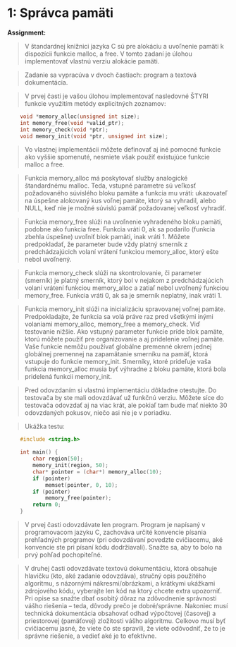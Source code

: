 # 1: Správca pamäti

**Assignment:**
>V štandardnej knižnici jazyka C sú pre alokáciu a uvoľnenie pamäti k dispozícii funkcie malloc, a free. V tomto zadaní je úlohou implementovať vlastnú verziu alokácie pamäti.

>Zadanie sa vypracúva v dvoch častiach: program a textová dokumentácia.

>V prvej časti je vašou úlohou implementovať nasledovné ŠTYRI funkcie využitím metódy explicitných zoznamov:
```c
    void *memory_alloc(unsigned int size);
    int memory_free(void *valid_ptr);
    int memory_check(void *ptr);
    void memory_init(void *ptr, unsigned int size);
```

>Vo vlastnej implementácii môžete definovať aj iné pomocné funkcie ako vyššie spomenuté, nesmiete však použiť existujúce funkcie malloc a free.

>Funkcia memory_alloc má poskytovať služby analogické štandardnému malloc. Teda, vstupné parametre sú veľkosť požadovaného súvislého bloku pamäte a funkcia mu vráti: ukazovateľ na úspešne alokovaný kus voľnej pamäte, ktorý sa vyhradil, alebo NULL, keď nie je možné súvislú pamäť požadovanej veľkosť vyhradiť.

>Funkcia memory_free slúži na uvoľnenie vyhradeného bloku pamäti, podobne ako funkcia free. Funkcia vráti 0, ak sa podarilo (funkcia zbehla úspešne) uvoľniť blok pamäti, inak vráti 1. Môžete predpokladať, že parameter bude vždy platný smerník z predchádzajúcich volaní vrátení funkciou memory_alloc, ktorý ešte nebol uvoľnený.

>Funkcia memory_check slúži na skontrolovanie, či parameter (smerník) je platný smerník, ktorý bol v nejakom z predchádzajúcich volaní vrátení funkciou memory_alloc a zatiaľ nebol uvoľnený funkciou memory_free. Funkcia vráti 0, ak sa je smerník neplatný, inak vráti 1.

>Funkcia memory_init slúži na inicializáciu spravovanej voľnej pamäte. Predpokladajte, že funkcia sa volá práve raz pred všetkými inými volaniami memory_alloc, memory_free a memory_check. Viď testovanie nižšie. Ako vstupný parameter funkcie príde blok pamäte, ktorú môžete použiť pre organizovanie a aj pridelenie voľnej pamäte. Vaše funkcie nemôžu používať globálne premenné okrem jednej globálnej premennej na zapamätanie smerníku na pamäť, ktorá vstupuje do funkcie memory_init. Smerníky, ktoré prideľuje vaša funkcia memory_alloc musia byť výhradne z bloku pamäte, ktorá bola pridelená funkcii memory_init.

>Pred odovzdaním si vlastnú implementáciu dôkladne otestujte. Do testovača by ste mali odovzdávať už funkčnú verziu. Môžete síce do testovača odovzdať aj na viac krát, ale pokiaľ tam bude mať niekto 30 odovzdaných pokusov, niečo asi nie je v poriadku.

>Ukážka testu:
```c
    #include <string.h>

    int main() {
        char region[50];
        memory_init(region, 50);
        char* pointer = (char*) memory_alloc(10);
        if (pointer)
            memset(pointer, 0, 10);
        if (pointer)
            memory_free(pointer);
        return 0;
    }
```

>V prvej časti odovzdávate len program. Program je napísaný v programovacom jazyku C, zachováva určité konvencie písania prehľadných programov (pri odovzdávaní povedzte cvičiacemu, aké konvencie ste pri písaní kódu dodržiavali). Snažte sa, aby to bolo na prvý pohľad pochopiteľné.

>V druhej časti odovzdávate textovú dokumentáciu, ktorá obsahuje hlavičku (kto, aké zadanie odovzdáva), stručný opis použitého algoritmu, s názornými nákresmi/obrázkami, a krátkymi ukážkami zdrojového kódu, vyberajte len kód na ktorý chcete extra upozorniť. Pri opise sa snažte dbať osobitý dôraz na zdôvodnenie správnosti vášho riešenia – teda, dôvody prečo je dobré/správne. Nakoniec musí technická dokumentácia obsahovať odhad výpočtovej (časovej) a priestorovej (pamäťovej) zložitosti vášho algoritmu. Celkovo musí byť cvičiacemu jasné, že viete čo ste spravili, že viete odôvodniť, že to je správne riešenie, a vedieť aké je to efektívne.
